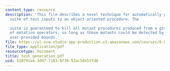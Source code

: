 ```yaml
---
content_type: resource
description: 'This file describes a novel technique for automatically generating a
  suite of test inputs to an object-oriented procedure. The

  suite is guaranteed to kill all mutant procedures produced from a given catalog
  of mutation operators, so long as those mutants could be detected by some test within
  user-provided bounds.'
file: https://ol-ocw-studio-app-production.s3.amazonaws.com/courses/6-883-program-analysis-fall-2005/520791ae3d9771039f3953ac50e5ffd0_test_generation.pdf
file_type: application/pdf
resourcetype: Document
title: test_generation.pdf
uid: 520791ae-3d97-7103-9f39-53ac50e5ffd0
---
```

